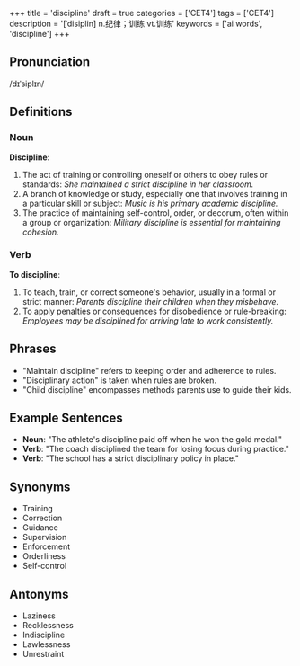 +++
title = 'discipline'
draft = true
categories = ['CET4']
tags = ['CET4']
description = '[ˈdisiplin] n.纪律；训练 vt.训练'
keywords = ['ai words', 'discipline']
+++

## Pronunciation
/dɪˈsiplɪn/

## Definitions
### Noun
**Discipline**: 
1. The act of training or controlling oneself or others to obey rules or standards: *She maintained a strict discipline in her classroom.*
2. A branch of knowledge or study, especially one that involves training in a particular skill or subject: *Music is his primary academic discipline.*
3. The practice of maintaining self-control, order, or decorum, often within a group or organization: *Military discipline is essential for maintaining cohesion.*

### Verb
**To discipline**:
1. To teach, train, or correct someone's behavior, usually in a formal or strict manner: *Parents discipline their children when they misbehave.*
2. To apply penalties or consequences for disobedience or rule-breaking: *Employees may be disciplined for arriving late to work consistently.*

## Phrases
- "Maintain discipline" refers to keeping order and adherence to rules.
- "Disciplinary action" is taken when rules are broken.
- "Child discipline" encompasses methods parents use to guide their kids.

## Example Sentences
- **Noun**: "The athlete's discipline paid off when he won the gold medal."
- **Verb**: "The coach disciplined the team for losing focus during practice."
- **Verb**: "The school has a strict disciplinary policy in place."

## Synonyms
- Training
- Correction
- Guidance
- Supervision
- Enforcement
- Orderliness
- Self-control

## Antonyms
- Laziness
- Recklessness
- Indiscipline
- Lawlessness
- Unrestraint
